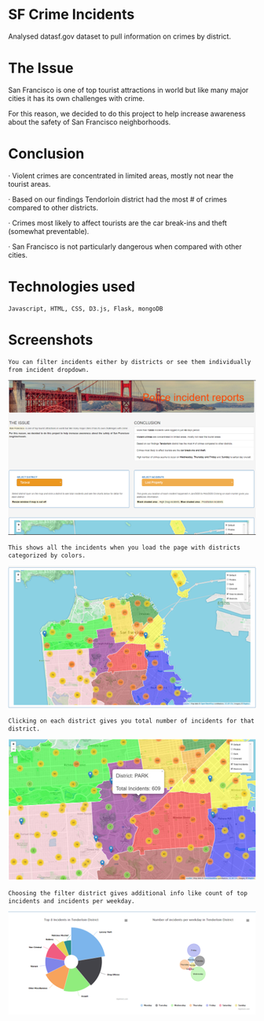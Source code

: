 # SF Crime Incidents

Analysed datasf.gov dataset to pull information on crimes by district. 

# The Issue

San Francisco is one of top tourist attractions in world but like many major cities it has its own challenges with crime.  

For this reason, we decided to do this project to help increase awareness about the safety of San Francisco neighborhoods.

# Conclusion

· Violent crimes are concentrated in limited areas, mostly not near the tourist areas.

· Based on our findings Tendorloin district had the most # of crimes compared to other districts. 

· Crimes most likely to affect tourists are the car break-ins and theft (somewhat preventable).

· San Francisco is not particularly dangerous when compared with other cities.

# Technologies used 
```
Javascript, HTML, CSS, D3.js, Flask, mongoDB
```

# Screenshots
```
You can filter incidents either by districts or see them individually from incident dropdown.
```
![](static/Screenshots/Screenshot%20(56).png)
```
This shows all the incidents when you load the page with districts categorized by colors.
```
![](static/Screenshots/Screenshot%20(57).png)
```
Clicking on each district gives you total number of incidents for that district.
```
![](static/Screenshots/Screenshot%20(58).png)
```
Choosing the filter district gives additional info like count of top incidents and incidents per weekday.
```
![](static/Screenshots/Screenshot%20(59).png)
